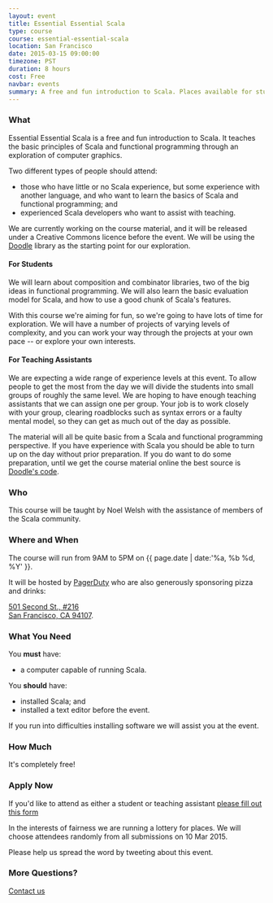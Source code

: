 ```yaml
---
layout: event
title: Essential Essential Scala
type: course
course: essential-essential-scala
location: San Francisco
date: 2015-03-15 09:00:00
timezone: PST
duration: 8 hours
cost: Free
navbar: events
summary: A free and fun introduction to Scala. Places available for students and teaching assistants.
---
```


### What

Essential Essential Scala is a free and fun introduction to Scala.
It teaches the basic principles of Scala and functional programming
through an exploration of computer graphics.

Two different types of people should attend:

- those who have little or no Scala experience,
  but some experience with another language,
  and who want to learn the basics of Scala and functional programming; and
- experienced Scala developers who want to assist with teaching.

We are currently working on the course material,
and it will be released under a Creative Commons licence before the event.
We will be using the [Doodle](https://github.com/underscoreio/doodle) library
as the starting point for our exploration.

#### For Students

We will learn about composition and combinator libraries,
two of the big ideas in functional programming.
We will also learn the basic evaluation model for Scala,
and how to use a good chunk of Scala's features.

With this course we're aiming for fun,
so we're going to have lots of time for exploration.
We will have a number of projects of varying levels of complexity,
and you can work your way through the projects at your own pace
-- or explore your own interests.

#### For Teaching Assistants

We are expecting a wide range of experience levels at this event.
To allow people to get the most from the day
we will divide the students into small groups of roughly the same level.
We are hoping to have enough teaching assistants that we can assign one per group.
Your job is to work closely with your group,
clearing roadblocks such as syntax errors or a faulty mental model,
so they can get as much out of the day as possible.

The material will all be quite basic from a Scala and functional programming perspective.
If you have experience with Scala you should be able to turn up on the day without prior preparation.
If you do want to do some preparation,
until we get the course material online the best source is [Doodle's code](https://github.com/underscoreio/doodle).

### Who

This course will be taught by Noel Welsh
with the assistance of members of the Scala community.

### Where and When

The course will run from 9AM to 5PM on {{ page.date | date:'%a, %b %d, %Y' }}.

It will be hosted by [PagerDuty](http://www.pagerduty.com/) who are also generously sponsoring pizza and drinks:

[501 Second St., #216  
San Francisco, CA 94107](https://www.google.com/maps/preview?q=501+Second+St.,+%23100+San+Francisco,+CA+94107).

### What You Need

You **must** have:

- a computer capable of running Scala.

You **should** have:

- installed Scala; and
- installed a text editor before the event.

If you run into difficulties installing software we will assist you at the event.

### How Much

It's completely free!

### Apply Now

If you'd like to attend as either a student or teaching assistant
[please fill out this form](https://docs.google.com/forms/d/1uFxSI44wsnKqorKyCm40a8E3CTZuvt-OeSBmbaQggm4/viewform)

In the interests of fairness we are running a lottery for places. We will choose attendees randomly from all submissions on 10 Mar 2015.

Please help us spread the word by tweeting about this event.

### More Questions?

[Contact us](/contact)
